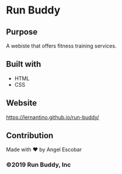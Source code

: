 # Run Buddy

## Purpose
A webiste that offers fitness training services.

## Built with
* HTML
* CSS

## Website
https://lernantino.github.io/run-buddy/

## Contribution
Made with ❤️ by Angel Escobar

### ©️2019 Run Buddy, Inc 
